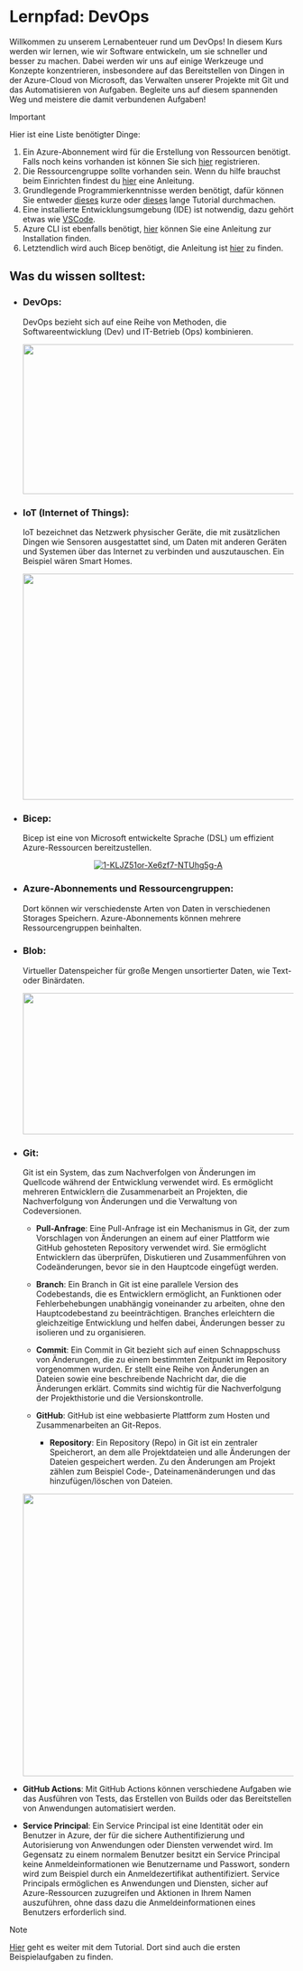 # Lernpfad: DevOps

Willkommen zu unserem Lernabenteuer rund um DevOps! In diesem Kurs werden wir lernen, wie wir Software entwickeln, um sie schneller und besser zu machen. Dabei werden wir uns auf einige Werkzeuge und Konzepte konzentrieren, insbesondere auf das Bereitstellen von Dingen in der Azure-Cloud von Microsoft, das Verwalten unserer Projekte mit Git und das Automatisieren von Aufgaben. Begleite uns auf diesem spannenden Weg und meistere die damit verbundenen Aufgaben!
>[!IMPORTANT]
> Hier ist eine Liste benötigter Dinge:
> 1. Ein Azure-Abonnement wird für die Erstellung von Ressourcen benötigt. Falls noch keins vorhanden ist können Sie sich [hier](https://azure.microsoft.com/de-de/free/) registrieren.
> 2. Die Ressourcengruppe sollte vorhanden sein. Wenn du hilfe brauchst beim Einrichten findest du [hier](https://triedandtestedbuilds.com/easy-guide-to-creating-a-resource-group-in-azure) eine Anleitung.
> 3. Grundlegende Programmierkenntnisse werden benötigt, dafür können Sie entweder [dieses](https://learn.microsoft.com/de-de/training/modules/introduction-to-infrastructure-as-code-using-bicep/) kurze oder [dieses]( https://learn.microsoft.com/de-de/training/paths/fundamentals-bicep/) lange Tutorial durchmachen.
> 4. Eine installierte Entwicklungsumgebung (IDE) ist notwendig, dazu gehört etwas wie [VSCode](https://code.visualstudio.com).
> 5. Azure CLI ist ebenfalls benötigt, [hier](https://learn.microsoft.com/en-us/cli/azure/install-azure-cli) können Sie eine Anleitung zur Installation finden.
> 6. Letztendlich wird auch Bicep benötigt, die Anleitung ist [hier](https://learn.microsoft.com/en-us/azure/azure-resource-manager/bicep/install#azure-cli) zu finden.

## Was du wissen solltest:

- ### **DevOps**:
  DevOps bezieht sich auf eine Reihe von Methoden, die Softwareentwicklung (Dev) und IT-Betrieb (Ops) kombinieren.
  <p align="center">
  <img src="https://www.itech-progress.com/wp-content/uploads/2022/05/DevOps-Diag.png" width="573" height="265,875">
  </p>

  
- ### **IoT (Internet of Things)**:
  IoT bezeichnet das Netzwerk physischer Geräte, die mit zusätzlichen Dingen wie Sensoren ausgestattet sind, um Daten mit anderen Geräten und Systemen über 
  das Internet zu verbinden und auszutauschen. Ein Beispiel wären Smart Homes.
  <p align="center">
  <img src="https://www.zdnet.com/a/img/resize/032dd76367e888ca28e6cd662fdffd2eeef77278/2020/09/28/6b225a1a-381a-4ceb-b13c-d2d314d41bd7/what-is-the-iot-everything-you-need-to-k-5f6cc13d5f60de4b41b7f3d4-1-sep-28-2020-16-19-38-poster.jpg?auto=webp&fit=crop&frame=1&height=814.5&width=1449" width="772,8" height="400">
  </p>
- ### **Bicep**:
  Bicep ist eine von Microsoft entwickelte Sprache (DSL) um effizient Azure-Ressourcen bereitzustellen.
  <p align="center">
  <a href="https://ibb.co/dKX4j97"><img src="https://i.ibb.co/ThJMYXr/1-KLJZ51or-Xe6zf7-NTUhg5g-A.jpg" alt="1-KLJZ51or-Xe6zf7-NTUhg5g-A" border="0"></a>
  </p>
- ### **Azure-Abonnements und Ressourcengruppen**:
  Dort können wir verschiedenste Arten von Daten in verschiedenen Storages Speichern. Azure-Abonnements können mehrere Ressourcengruppen beinhalten.
- ### **Blob**:
  Virtueller Datenspeicher für große Mengen unsortierter Daten, wie Text- oder Binärdaten.
  <p align="center">
  <img src="https://k21academy.com/wp-content/uploads/2021/04/blooob.png" width="600" height="250">
  </p>
- ### **Git**:
  Git ist ein System, das zum Nachverfolgen von Änderungen im Quellcode während der Entwicklung verwendet wird. Es ermöglicht mehreren Entwicklern die Zusammenarbeit an Projekten, die Nachverfolgung von Änderungen und die Verwaltung von Codeversionen.
  
  - **Pull-Anfrage**: Eine Pull-Anfrage ist ein Mechanismus in Git, der zum Vorschlagen von Änderungen an einem auf einer Plattform wie GitHub gehosteten Repository verwendet wird. Sie ermöglicht Entwicklern das überprüfen, Diskutieren und Zusammenführen von Codeänderungen, bevor sie in den Hauptcode eingefügt werden.
    
  - **Branch**: Ein Branch in Git ist eine parallele Version des Codebestands, die es Entwicklern ermöglicht, an Funktionen oder Fehlerbehebungen unabhängig voneinander zu arbeiten, ohne den Hauptcodebestand zu beeinträchtigen. Branches erleichtern die gleichzeitige Entwicklung und helfen dabei, Änderungen besser zu isolieren und zu organisieren.
    
  - **Commit**: Ein Commit in Git bezieht sich auf einen Schnappschuss von Änderungen, die zu einem bestimmten Zeitpunkt im Repository vorgenommen wurden. Er stellt eine Reihe von Änderungen an Dateien sowie eine beschreibende Nachricht dar, die die Änderungen erklärt. Commits sind wichtig für die Nachverfolgung der Projekthistorie und die Versionskontrolle.
    
  - **GitHub**: GitHub ist eine webbasierte Plattform zum Hosten und Zusammenarbeiten an Git-Repos.
    
    - **Repository**: Ein Repository (Repo) in Git ist ein zentraler Speicherort, an dem alle Projektdateien und alle Änderungen der Dateien gespeichert werden. Zu den Änderungen am Projekt zählen zum Beispiel Code-, Dateinamenänderungen und das hinzufügen/löschen von Dateien.

  <p align="center">
  <img src="https://github.com/Niklas574/DevOps/assets/157698311/49e68d45-a6c1-4162-86ed-74cf63c54773" width="750" height="500">
  </p>
- **GitHub Actions**: Mit GitHub Actions können verschiedene Aufgaben wie das Ausführen von Tests, das Erstellen von Builds oder das Bereitstellen von Anwendungen automatisiert werden.
- **Service Principal**: Ein Service Principal ist eine Identität oder ein Benutzer in Azure, der für die sichere Authentifizierung und Autorisierung von Anwendungen oder Diensten verwendet wird. Im Gegensatz zu einem normalem Benutzer besitzt ein Service Principal keine Anmeldeinformationen wie Benutzername und Passwort, sondern wird zum Beispiel durch ein Anmeldezertifikat authentifiziert. Service Principals ermöglichen es Anwendungen und Diensten, sicher auf Azure-Ressourcen zuzugreifen und Aktionen in Ihrem Namen auszuführen, ohne dass dazu die Anmeldeinformationen eines Benutzers erforderlich sind.

>[!NOTE]
>[Hier](https://github.com/Niklas574/DevOps/blob/master/Userstorys/Userstory1/README.md) geht es weiter mit dem Tutorial. Dort sind auch die ersten Beispielaufgaben zu finden.
